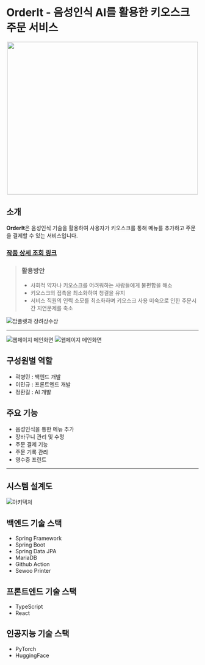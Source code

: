# OrderIt - 음성인식 AI를 활용한 키오스크 주문 서비스

<p align="center"><img src="https://github.com/doma17/OrderIt/assets/67214970/8dfd508c-5a5c-4d44-a04c-a3131a9d9674" width="500" height="400">

## 소개

**OrderIt**은 음성인식 기술을 활용하여 사용자가 키오스크를 통해 메뉴를 추가하고 주문을 결제할 수 있는 서비스입니다.

### [작품 상세 조회 링크](https://www.ideaboom.net/project/project/view?seq=1601&comp_seq=94&search_keyword=%EC%98%A4%EB%8D%94&data_seq[]=1&data_seq[]=2&data_seq[]=3&data_seq[]=4&data_seq[]=5&data_seq[]=6&data_seq[]=7&data_seq[]=8&data_seq[]=9&data_seq[]=10&data_seq[]=11&data_seq[]=12&data_seq[]=13&order=reg)

> ### 활용방안
> - 사회적 약자나 키오스크를 어려워하는 사람들에게 불편함을 해소
> - 키오스크의 접촉을 최소화하여 청결을 유지
> - 서비스 직원의 인력 소모를 최소화하며 키오스크 사용 미숙으로 인한 주문시간 지연문제를 축소

![팜플렛과 장려상수상](https://github.com/user-attachments/assets/cbfde7e2-c157-4cdc-be80-ef5ec8735dd5)

---

![웹페이지 메인화면](https://github.com/user-attachments/assets/a84c9f52-0483-4588-80f9-f05b05d42019)
![웹페이지 메인화면](https://github.com/user-attachments/assets/1da5f825-5be5-454e-b188-e14f244402c9)

## 구성원별 역할
- 곽병민 : 백엔드 개발
- 이민규 : 프론트엔드 개발
- 정환길 : AI 개발

## 주요 기능

- 음성인식을 통한 메뉴 추가
- 장바구니 관리 및 수정
- 주문 결제 기능
- 주문 기록 관리
- 영수증 프린트

---
## 시스템 설계도
![아키텍처](https://github.com/user-attachments/assets/a382d2ec-11ab-4e2d-b6de-5f8b2f1453ed)

## 백엔드 기술 스택

- Spring Framework
- Spring Boot
- Spring Data JPA
- MariaDB
- Github Action
- Sewoo Printer

## 프론트엔드 기술 스택

- TypeScript
- React

## 인공지능 기술 스택

- PyTorch
- HuggingFace
